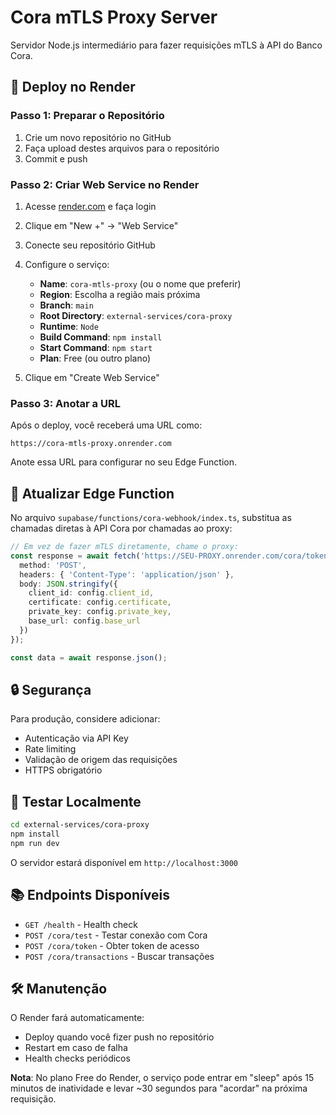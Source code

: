 # Cora mTLS Proxy Server

Servidor Node.js intermediário para fazer requisições mTLS à API do Banco Cora.

## 🚀 Deploy no Render

### Passo 1: Preparar o Repositório

1. Crie um novo repositório no GitHub
2. Faça upload destes arquivos para o repositório
3. Commit e push

### Passo 2: Criar Web Service no Render

1. Acesse [render.com](https://render.com) e faça login
2. Clique em "New +" → "Web Service"
3. Conecte seu repositório GitHub
4. Configure o serviço:
   - **Name**: `cora-mtls-proxy` (ou o nome que preferir)
   - **Region**: Escolha a região mais próxima
   - **Branch**: `main`
   - **Root Directory**: `external-services/cora-proxy`
   - **Runtime**: `Node`
   - **Build Command**: `npm install`
   - **Start Command**: `npm start`
   - **Plan**: Free (ou outro plano)

5. Clique em "Create Web Service"

### Passo 3: Anotar a URL

Após o deploy, você receberá uma URL como:
```
https://cora-mtls-proxy.onrender.com
```

Anote essa URL para configurar no seu Edge Function.

## 📝 Atualizar Edge Function

No arquivo `supabase/functions/cora-webhook/index.ts`, substitua as chamadas diretas à API Cora por chamadas ao proxy:

```typescript
// Em vez de fazer mTLS diretamente, chame o proxy:
const response = await fetch('https://SEU-PROXY.onrender.com/cora/token', {
  method: 'POST',
  headers: { 'Content-Type': 'application/json' },
  body: JSON.stringify({
    client_id: config.client_id,
    certificate: config.certificate,
    private_key: config.private_key,
    base_url: config.base_url
  })
});

const data = await response.json();
```

## 🔒 Segurança

Para produção, considere adicionar:
- Autenticação via API Key
- Rate limiting
- Validação de origem das requisições
- HTTPS obrigatório

## 🧪 Testar Localmente

```bash
cd external-services/cora-proxy
npm install
npm run dev
```

O servidor estará disponível em `http://localhost:3000`

## 📚 Endpoints Disponíveis

- `GET /health` - Health check
- `POST /cora/test` - Testar conexão com Cora
- `POST /cora/token` - Obter token de acesso
- `POST /cora/transactions` - Buscar transações

## 🛠️ Manutenção

O Render fará automaticamente:
- Deploy quando você fizer push no repositório
- Restart em caso de falha
- Health checks periódicos

**Nota**: No plano Free do Render, o serviço pode entrar em "sleep" após 15 minutos de inatividade e levar ~30 segundos para "acordar" na próxima requisição.
